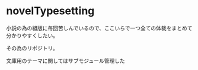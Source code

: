 # novelTypesetting

小説の為の組版に毎回苦しんでいるので、ここいらで一つ全ての体裁をまとめて分かりやすくしたい。

その為のリポジトリ。

文庫用のテーマに関してはサブモジュール管理した
